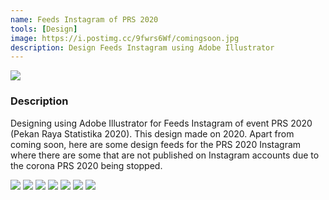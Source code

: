 ```yaml
---
name: Feeds Instagram of PRS 2020
tools: [Design]
image: https://i.postimg.cc/9fwrs6Wf/comingsoon.jpg
description: Design Feeds Instagram using Adobe Illustrator
---
```


![](https://i.postimg.cc/9fwrs6Wf/comingsoon.jpg)


### Description
Designing using Adobe Illustrator for Feeds Instagram of event PRS 2020 (Pekan Raya Statistika 2020).
This design made on 2020.
Apart from coming soon, here are some design feeds for the PRS 2020 Instagram where there are some that are not published on Instagram accounts due to the corona PRS 2020 being stopped.

![](https://i.postimg.cc/Qx4GR3Jb/5-last.jpg)
![](https://i.postimg.cc/hPGN8YR7/4-atas.jpg)
![](https://i.postimg.cc/0N742RDh/4-bawah.jpg)
![](https://i.postimg.cc/T13N9KFX/3-atas.jpg)
![](https://i.postimg.cc/rp4B0tXn/3-bawah.jpg)
![](https://i.postimg.cc/rmLvSFq8/2-atas.jpg)
![](https://i.postimg.cc/hjg5Xy0v/2-bawah.jpg)
